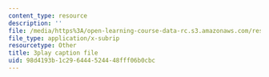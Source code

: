 ```yaml
---
content_type: resource
description: ''
file: /media/https%3A/open-learning-course-data-rc.s3.amazonaws.com/res-6-012-introduction-to-probability-spring-2018/98d4193b1c296444524448fff06b0cbc_wOmfOJyxZ6M.srt
file_type: application/x-subrip
resourcetype: Other
title: 3play caption file
uid: 98d4193b-1c29-6444-5244-48fff06b0cbc
---
```

